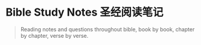 # Bible Study Notes 圣经阅读笔记
> Reading notes and questions throughout bible, book by book, chapter by chapter, verse by verse. 